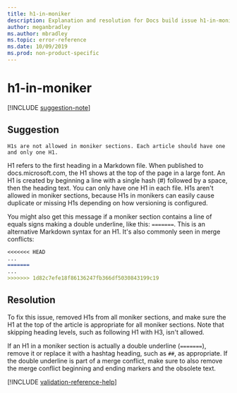 ```yaml
---
title: h1-in-moniker
description: Explanation and resolution for Docs build issue h1-in-moniker.
author: meganbradley
ms.author: mbradley
ms.topic: error-reference
ms.date: 10/09/2019
ms.prod: non-product-specific
---
```

# h1-in-moniker

[!INCLUDE [suggestion-note](includes/suggestion-note.md)]

## Suggestion

`H1s are not allowed in moniker sections. Each article should have one and only one H1.`

H1 refers to the first heading in a Markdown file. When published to docs.microsoft.com, the H1 shows at the top of the page in a large font. An H1 is created by beginning a line with a single hash (#) followed by a space, then the heading text. You can only have one H1 in each file. H1s aren't allowed in moniker sections, because H1s in monikers can easily cause duplicate or missing H1s depending on how versioning is configured.

You might also get this message if a moniker section contains a line of equals signs making a double underline, like this: `=======`. This is an alternative Markdown syntax for an H1. It's also commonly seen in merge conflicts:

```markdown
<<<<<<< HEAD
...
=======
...
>>>>>>> 1d82c7efe18f86136247fb366df5030843199c19
```

## Resolution

To fix this issue, removed H1s from all moniker sections, and make sure the H1 at the top of the article is appropriate for all moniker sections. Note that skipping heading levels, such as following H1 with H3, isn't allowed.

If an H1 in a moniker section is actually a double underline (`=======`), remove it or replace it with a hashtag heading, such as `##`, as appropriate. If the double underline is part of a merge conflict, make sure to also remove the merge conflict beginning and ending markers and the obsolete text.

<!--make sure to add this file to your includes folder and verify the path-->
[!INCLUDE [validation-reference-help](includes/validation-reference-help.md)]
